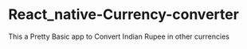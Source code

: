# React_native-Currency-converter

This a Pretty Basic app to Convert Indian Rupee in other currencies
